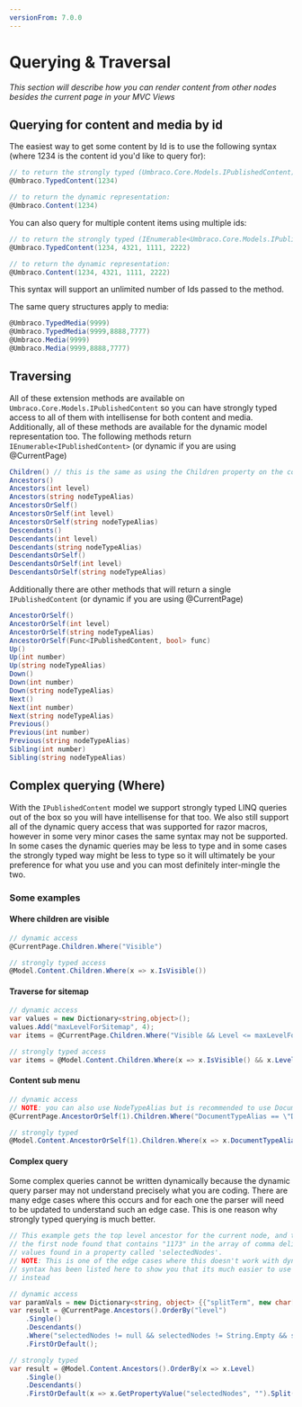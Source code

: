 ```yaml
---
versionFrom: 7.0.0
---
```


# Querying & Traversal

_This section will describe how you can render content from other nodes besides the current page in your MVC Views_

## Querying for content and media by id

The easiest way to get some content by Id is to use the following syntax (where 1234 is the content id you'd like to query for):

```csharp
// to return the strongly typed (Umbraco.Core.Models.IPublishedContent) object
@Umbraco.TypedContent(1234)

// to return the dynamic representation:	
@Umbraco.Content(1234) 	
```

You can also query for multiple content items using multiple ids:

```csharp
// to return the strongly typed (IEnumerable<Umbraco.Core.Models.IPublishedContent>) collection
@Umbraco.TypedContent(1234, 4321, 1111, 2222)

// to return the dynamic representation:	
@Umbraco.Content(1234, 4321, 1111, 2222)
```

This syntax will support an unlimited number of Ids passed to the method. 

The same query structures apply to media:

```csharp
@Umbraco.TypedMedia(9999)
@Umbraco.TypedMedia(9999,8888,7777)
@Umbraco.Media(9999)
@Umbraco.Media(9999,8888,7777)	
```

## Traversing

All of these extension methods are available on `Umbraco.Core.Models.IPublishedContent` so you can have strongly typed access to all of them with intellisense for both content and media. Additionally, all of these methods are available for the dynamic model representation too. The following methods return `IEnumerable<IPublishedContent>` (or dynamic if you are using @CurrentPage)

```csharp
Children() // this is the same as using the Children property on the content item.
Ancestors()
Ancestors(int level)
Ancestors(string nodeTypeAlias)
AncestorsOrSelf()
AncestorsOrSelf(int level)
AncestorsOrSelf(string nodeTypeAlias)
Descendants()
Descendants(int level)
Descendants(string nodeTypeAlias)
DescendantsOrSelf()
DescendantsOrSelf(int level)
DescendantsOrSelf(string nodeTypeAlias)
```
	

Additionally there are other methods that will return a single `IPublishedContent` (or dynamic if you are using @CurrentPage) 

```csharp
AncestorOrSelf()
AncestorOrSelf(int level)
AncestorOrSelf(string nodeTypeAlias)
AncestorOrSelf(Func<IPublishedContent, bool> func)
Up()
Up(int number)
Up(string nodeTypeAlias)
Down()
Down(int number)
Down(string nodeTypeAlias)
Next()
Next(int number)
Next(string nodeTypeAlias)
Previous()
Previous(int number)
Previous(string nodeTypeAlias)
Sibling(int number)
Sibling(string nodeTypeAlias)
```

## Complex querying (Where)

With the `IPublishedContent` model we support strongly typed LINQ queries out of the box so you will have intellisense for that too. We also still support all of the dynamic query access that was supported for razor macros, however in some very minor cases the same syntax may not be supported. In some cases the dynamic queries may be less to type and in some cases the strongly typed way might be less to type so it will ultimately be your preference for what you use and you can most definitely inter-mingle the two.

### Some examples

#### Where children are visible

```csharp
// dynamic access
@CurrentPage.Children.Where("Visible")

// strongly typed access
@Model.Content.Children.Where(x => x.IsVisible())
```

#### Traverse for sitemap

```csharp
// dynamic access
var values = new Dictionary<string,object>();
values.Add("maxLevelForSitemap", 4);
var items = @CurrentPage.Children.Where("Visible && Level <= maxLevelForSitemap", values);

// strongly typed access
var items = @Model.Content.Children.Where(x => x.IsVisible() && x.Level <= 4)
```

#### Content sub menu

```csharp
// dynamic access
// NOTE: you can also use NodeTypeAlias but is recommended to use DocumentTypeAlias
@CurrentPage.AncestorOrSelf(1).Children.Where("DocumentTypeAlias == \"DatatypesFolder\"").First().Children

// strongly typed
@Model.Content.AncestorOrSelf(1).Children.Where(x => x.DocumentTypeAlias == "DatatypesFolder").First().Children
```

#### Complex query

Some complex queries cannot be written dynamically because the dynamic query parser may not understand precisely what you are coding. There are many edge cases where this occurs and for each one the parser will need to be updated to understand such an edge case. This is one reason why strongly typed querying is much better.

```csharp
// This example gets the top level ancestor for the current node, and then gets 
// the first node found that contains "1173" in the array of comma delimited 
// values found in a property called 'selectedNodes'.
// NOTE: This is one of the edge cases where this doesn't work with dynamic execution but the 
// syntax has been listed here to show you that its much easier to use the strongly typed query 
// instead

// dynamic access
var paramVals = new Dictionary<string, object> {{"splitTerm", new char[] {','}}, {"searchId", "1173"}};
var result = @CurrentPage.Ancestors().OrderBy("level")
    .Single()
    .Descendants()
    .Where("selectedNodes != null && selectedNodes != String.Empty && selectedNodes.Split(splitTerm).Contains(searchId)", paramVals)
    .FirstOrDefault();

// strongly typed
var result = @Model.Content.Ancestors().OrderBy(x => x.Level)
    .Single()
    .Descendants()
    .FirstOrDefault(x => x.GetPropertyValue("selectedNodes", "").Split(',').Contains("1173"));
```
